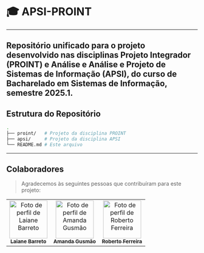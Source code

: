# 🎓 APSI-PROINT

---

Repositório unificado para o projeto desenvolvido nas disciplinas **Projeto Integrador (PROINT)** e Análise e **Análise e Projeto de Sistemas de Informação (APSI)**, do curso de Bacharelado em Sistemas de Informação, semestre 2025.1.
---

## Estrutura do Repositório
```bash
.
├── proint/   # Projeto da disciplina PROINT
├── apsi/     # Projeto da disciplina APSI
└── README.md # Este arquivo
```

---

## Colaboradores

> Agradecemos às seguintes pessoas que contribuíram para este projeto:

<table>
  <tr>
    <td align="center">
      <a href="https://github.com/LaianeBarreto">
        <img src="https://github.com/LaianeBarreto.png" width="100px;" alt="Foto de perfil de Laiane Barreto"/><br>
        <sub>
          <b>Laiane Barreto</b>
        </sub>
      </a>
    </td>
    <td align="center">
      <a href="https://github.com/amandargusmao">
        <img src="https://github.com/amandargusmao.png" width="100px;" alt="Foto de perfil de Amanda Gusmão"/><br>
        <sub>
          <b>Amanda Gusmão</b>
        </sub>
      </a>
    </td>
    <td align="center">
      <a href="https://github.com/robertoferreira7">
        <img src="https://github.com/robertoferreira7.png" width="100px;" alt="Foto de perfil de Roberto Ferreira"/><br>
        <sub>
          <b>Roberto Ferreira</b>
        </sub>
      </a>
    </td>
  </tr>
</table>
